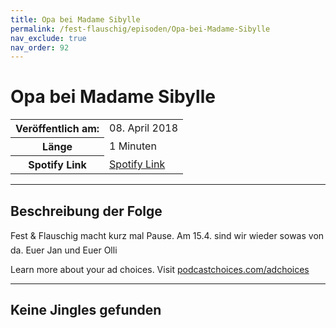 ```yaml
---
title: Opa bei Madame Sibylle
permalink: /fest-flauschig/episoden/Opa-bei-Madame-Sibylle
nav_exclude: true
nav_order: 92
---
```


# Opa bei Madame Sibylle
<table class="resp-table dcf-table dcf-table-responsive dcf-table-bordered dcf-table-striped dcf-w-100%">
                    <tbody>
                        <tr>
                            <th scope="row">Veröffentlich am:</th>
                            <td data-label="Veröffentlich am:">08. April 2018</td>
                        </tr>
                        <tr>
                            <th scope="row">Länge </th>
                            <td data-label="Länge ">1 Minuten</td>
                        </tr><tr>
                                <th scope="row">Spotify Link</th>
                                <td data-label="Spotify Link"><a href="https://open.spotify.com/episode/4LzA5ymgGz1D9h7nZNS3y6">Spotify Link</a></td>
                            </tr></tbody>
                </table>

***

## Beschreibung der Folge

<div>
Fest &amp; Flauschig macht kurz mal Pause. Am 15.4. sind wir wieder sowas von da. Euer Jan und Euer Olli<p> </p><p>Learn more about your ad choices. Visit <a href="https://podcastchoices.com/adchoices">podcastchoices.com/adchoices</a></p>  
</div>

***

## Keine Jingles gefunden